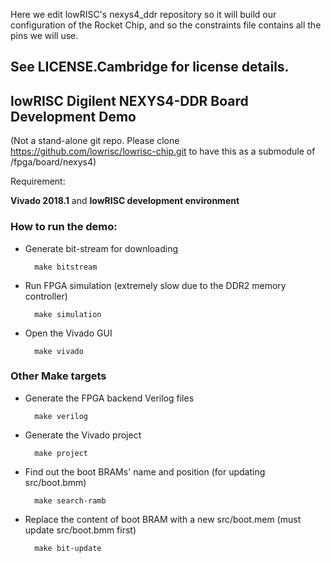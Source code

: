 Here we edit lowRISC's nexys4_ddr repository so it will build our configuration of the Rocket Chip, and so the constraints file contains all the pins we will use.

## See LICENSE.Cambridge for license details.

 lowRISC Digilent NEXYS4-DDR Board Development Demo
--------------------------------------------------------

(Not a stand-alone git repo. Please clone https://github.com/lowrisc/lowrisc-chip.git to have this as a submodule of <lowrisc-chip>/fpga/board/nexys4)

Requirement:

  **Vivado 2018.1** and **lowRISC development environment**

### How to run the demo:


* Generate bit-stream for downloading

        make bitstream

* Run FPGA simulation (extremely slow due to the DDR2 memory controller)

        make simulation

* Open the Vivado GUI

        make vivado

### Other Make targets

* Generate the FPGA backend Verilog files

        make verilog

* Generate the Vivado project

        make project

* Find out the boot BRAMs' name and position (for updating src/boot.bmm)

        make search-ramb

* Replace the content of boot BRAM with a new src/boot.mem (must update src/boot.bmm first)

        make bit-update
